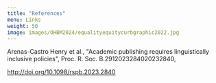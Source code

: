 ```yaml
---
title: "References"
menu: Links
weight: 50
image: images/OHBM2024/equalityequitycurbgraphic2022.jpg
---
```


Arenas-Castro Henry et al., "Academic publishing requires linguistically inclusive policies", Proc. R. Soc. B.2912023284020232840, <p style="color:blue;">http://doi.org/10.1098/rspb.2023.2840 </p>



